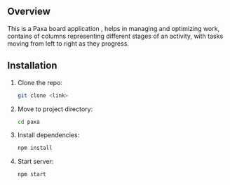 ## Overview

This is a Paxa board application , helps in  managing and optimizing work, contains of columns representing different stages of an activity, with tasks moving from left to right as they progress.


## Installation


1. Clone the repo:
   ```bash
   git clone <link>
   ```

2. Move to  project directory:
    ```bash
    cd paxa
    ```

3. Install  dependencies:
    ```bash
    npm install
    ```
4. Start  server:
    ```bash
    npm start
    ```

